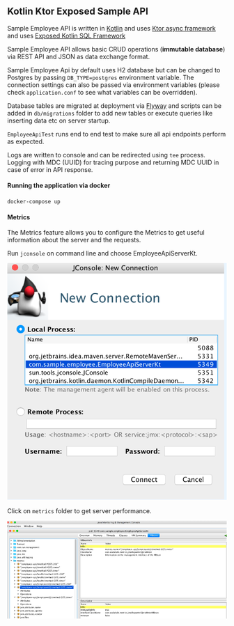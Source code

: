 ## Kotlin Ktor Exposed Sample API  
  
Sample Employee API is written in [Kotlin](https://kotlinlang.org/) and uses [Ktor async framework](https://ktor.io/) and uses [Exposed Kotlin SQL Framework](https://github.com/JetBrains/Exposed)  

Sample Employee API allows basic CRUD operations (**immutable database**) via REST API and JSON as data exchange format.  
 
Sample Employee Api by default uses H2 database but can be changed to Postgres by passing `DB_TYPE=postgres` environment variable. The connection settings can also be passed via environment variables (please check `application.conf` to see what variables can be overridden).  
  
Database tables are migrated at deployment via [Flyway](https://flywaydb.org/getstarted/) and scripts can be added in `db/migrations` folder to add new tables or execute queries like inserting data etc on server startup.  
  
`EmployeeApiTest` runs end to end test to make sure all api endpoints perform as expected.  
  
Logs are written to console and can be redirected using `tee` process. Logging with MDC (UUID) for tracing purpose and 
returning MDC UUID in case of error in API response. 
  
#### Running the application via docker  
`docker-compose up`

#### Metrics

The Metrics feature allows you to configure the Metrics to get useful information about the server and the requests.

Run `jconsole` on command line and choose EmployeeApiServerKt.

![](https://raw.githubusercontent.com/arun0009/kotlin-ktor-exposed-sample-api/master/jconsole.png)

Click on `metrics` folder to get server performance. 

![](https://raw.githubusercontent.com/arun0009/kotlin-ktor-exposed-sample-api/master/metrics.png) 